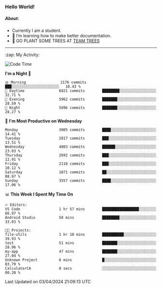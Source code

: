 ### Hello World!

##### About:
- Currently I am a student.
- 🌱 I’m learning how to make better documentation.
- 🌱 GO PLANT SOME TREES AT [TEAM TREES](https://teamtrees.org/)

---
  <summary>:zap: My Activity:</summary>
  
<!--START_SECTION:waka-->
![Code Time](http://img.shields.io/badge/Code%20Time-1%2C306%20hrs%2040%20mins-blue)

**I'm a Night 🦉** 

```text
🌞 Morning                2176 commits        ███░░░░░░░░░░░░░░░░░░░░░░   10.43 % 
🌆 Daytime                6821 commits        ████████░░░░░░░░░░░░░░░░░   32.71 % 
🌃 Evening                5962 commits        ███████░░░░░░░░░░░░░░░░░░   28.59 % 
🌙 Night                  5896 commits        ███████░░░░░░░░░░░░░░░░░░   28.27 % 
```
📅 **I'm Most Productive on Wednesday** 

```text
Monday                   3005 commits        ████░░░░░░░░░░░░░░░░░░░░░   14.41 % 
Tuesday                  2817 commits        ███░░░░░░░░░░░░░░░░░░░░░░   13.51 % 
Wednesday                4803 commits        ██████░░░░░░░░░░░░░░░░░░░   23.03 % 
Thursday                 2692 commits        ███░░░░░░░░░░░░░░░░░░░░░░   12.91 % 
Friday                   2110 commits        ███░░░░░░░░░░░░░░░░░░░░░░   10.12 % 
Saturday                 1871 commits        ██░░░░░░░░░░░░░░░░░░░░░░░   08.97 % 
Sunday                   3557 commits        ████░░░░░░░░░░░░░░░░░░░░░   17.06 % 
```


📊 **This Week I Spent My Time On** 

```text
🔥 Editors: 
VS Code                  1 hr 57 mins        █████████████████░░░░░░░░   66.97 % 
Android Studio           58 mins             ████████░░░░░░░░░░░░░░░░░   33.03 % 

🐱‍💻 Projects: 
file-utils               1 hr 10 mins        ██████████░░░░░░░░░░░░░░░   39.93 % 
test                     51 mins             ███████░░░░░░░░░░░░░░░░░░   28.96 % 
my-app                   47 mins             ███████░░░░░░░░░░░░░░░░░░   27.04 % 
Unknown Project          6 mins              █░░░░░░░░░░░░░░░░░░░░░░░░   03.79 % 
CalculatorCA             0 secs              ░░░░░░░░░░░░░░░░░░░░░░░░░   00.28 % 
```


 Last Updated on 03/04/2024 21:09:13 UTC
<!--END_SECTION:waka-->
